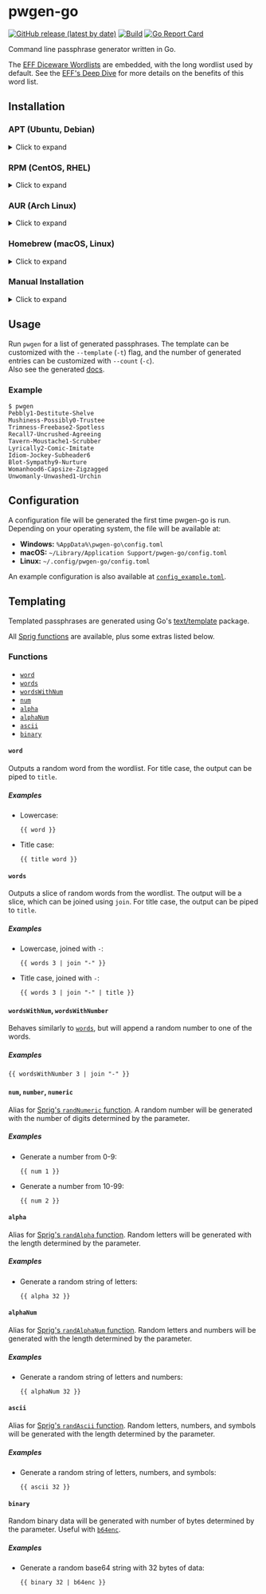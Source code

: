 # pwgen-go
[![GitHub release (latest by date)](https://img.shields.io/github/v/release/gabe565/pwgen-go)](https://github.com/gabe565/pwgen-go/releases)
[![Build](https://github.com/gabe565/pwgen-go/actions/workflows/build.yaml/badge.svg)](https://github.com/gabe565/pwgen-go/actions/workflows/build.yaml)
[![Go Report Card](https://goreportcard.com/badge/github.com/gabe565/pwgen-go)](https://goreportcard.com/report/github.com/gabe565/pwgen-go)

Command line passphrase generator written in Go.

The [EFF Diceware Wordlists](https://www.eff.org/dice) are embedded, with the long wordlist used by default. See the [EFF's Deep Dive](https://www.eff.org/deeplinks/2016/07/new-wordlists-random-passphrases) for more details on the benefits of this word list.

## Installation

### APT (Ubuntu, Debian)

<details>
  <summary>Click to expand</summary>

1. If you don't have it already, install the `ca-certificates` package
   ```shell
   sudo apt install ca-certificates
   ```

2. Add gabe565 apt repository
   ```
   echo 'deb [trusted=yes] https://apt.gabe565.com /' | sudo tee /etc/apt/sources.list.d/gabe565.list
   ```

3. Update apt repositories
   ```shell
   sudo apt update
   ```

4. Install pwgen-go
   ```shell
   sudo apt install pwgen-go
   ```
</details>

### RPM (CentOS, RHEL)

<details>
  <summary>Click to expand</summary>

1. If you don't have it already, install the `ca-certificates` package
   ```shell
   sudo dnf install ca-certificates
   ```

2. Add gabe565 rpm repository to `/etc/yum.repos.d/gabe565.repo`
   ```ini
   [gabe565]
   name=gabe565
   baseurl=https://rpm.gabe565.com
   enabled=1
   gpgcheck=0
   ```

3. Install pwgen-go
   ```shell
   sudo dnf install pwgen-go
   ```
</details>

### AUR (Arch Linux)

<details>
  <summary>Click to expand</summary>

Install [pwgen-go-bin](https://aur.archlinux.org/packages/pwgen-go-bin) with your [AUR helper](https://wiki.archlinux.org/index.php/AUR_helpers) of choice.
</details>

### Homebrew (macOS, Linux)

<details>
  <summary>Click to expand</summary>

Install pwgen-go from [gabe565/homebrew-tap](https://github.com/gabe565/homebrew-tap):
```shell
brew install gabe565/tap/pwgen-go
```
</details>

### Manual Installation

<details>
  <summary>Click to expand</summary>

Download and run the [latest release binary](https://github.com/gabe565/pwgen-go/releases/latest) for your system and architecture.
</details>

## Usage
Run `pwgen` for a list of generated passphrases. The template can be customized with the `--template` (`-t`) flag, and the number of generated entries can be customized with `--count` (`-c`).  
Also see the generated [docs](docs/pwgen.md).

### Example
```shell
$ pwgen
Pebbly1-Destitute-Shelve
Mushiness-Possibly0-Trustee
Trimness-Freebase2-Spotless
Recall7-Uncrushed-Agreeing
Tavern-Moustache1-Scrubber
Lyrically2-Comic-Imitate
Idiom-Jockey-Subheader6
Blot-Sympathy9-Nurture
Womanhood6-Capsize-Zigzagged
Unwomanly-Unwashed1-Urchin
```

## Configuration

A configuration file will be generated the first time pwgen-go is run. Depending on your operating system, the file will be available at:
- **Windows:** `%AppData%\pwgen-go\config.toml`
- **macOS:** `~/Library/Application Support/pwgen-go/config.toml`
- **Linux:** `~/.config/pwgen-go/config.toml`

An example configuration is also available at [`config_example.toml`](config_example.toml).

## Templating

Templated passphrases are generated using Go's [text/template](https://pkg.go.dev/text/template) package.

All [Sprig functions](https://masterminds.github.io/sprig/) are available, plus some extras listed below.

### Functions

- [`word`](#word)
- [`words`](#words)
- [`wordsWithNum`](#wordswithnum-wordswithnumber)
- [`num`](#num-number-numeric)
- [`alpha`](#alpha)
- [`alphaNum`](#alphaNum)
- [`ascii`](#ascii)
- [`binary`](#binary)

#### `word`

Outputs a random word from the wordlist. For title case, the output can be piped to `title`.

##### Examples
- Lowercase:
  ```gotemplate
  {{ word }}
  ```
- Title case:
  ```gotemplate
  {{ title word }}
  ```

#### `words`

Outputs a slice of random words from the wordlist. The output will be a slice, which can be joined using `join`. For title case, the output can be piped to `title`.

##### Examples
- Lowercase, joined with `-`:
  ```gotemplate
  {{ words 3 | join "-" }}
  ```
- Title case, joined with `-`:
  ```gotemplate
  {{ words 3 | join "-" | title }}
  ```

#### `wordsWithNum`, `wordsWithNumber`

Behaves similarly to [`words`](#words), but will append a random number to one of the words.

##### Examples
```gotemplate
{{ wordsWithNumber 3 | join "-" }}
```

#### `num`, `number`, `numeric`

Alias for [Sprig's `randNumeric` function](https://masterminds.github.io/sprig/strings.html#randalphanum-randalpha-randnumeric-and-randascii). A random number will be generated with the number of digits determined by the parameter.

##### Examples
- Generate a number from 0-9:
  ```gotemplate
  {{ num 1 }}
  ```
- Generate a number from 10-99:
  ```gotemplate
  {{ num 2 }}
  ```

#### `alpha`

Alias for [Sprig's `randAlpha` function](https://masterminds.github.io/sprig/strings.html#randalphanum-randalpha-randnumeric-and-randascii). Random letters will be generated with the length determined by the parameter.

##### Examples
- Generate a random string of letters:
  ```gotemplate
  {{ alpha 32 }}
  ```

#### `alphaNum`

Alias for [Sprig's `randAlphaNum` function](https://masterminds.github.io/sprig/strings.html#randalphanum-randalpha-randnumeric-and-randascii). Random letters and numbers will be generated with the length determined by the parameter.

##### Examples
- Generate a random string of letters and numbers:
  ```gotemplate
  {{ alphaNum 32 }}
  ```

#### `ascii`

Alias for [Sprig's `randAscii` function](https://masterminds.github.io/sprig/strings.html#randalphanum-randalpha-randnumeric-and-randascii). Random letters, numbers, and symbols will be generated with the length determined by the parameter.

##### Examples
- Generate a random string of letters, numbers, and symbols:
  ```gotemplate
  {{ ascii 32 }}
  ```

#### `binary`

Random binary data will be generated with number of bytes determined by the parameter. Useful with [`b64enc`](https://masterminds.github.io/sprig/encoding.html).

##### Examples
- Generate a random base64 string with 32 bytes of data:
  ```gotemplate
  {{ binary 32 | b64enc }}
  ```
